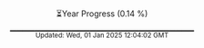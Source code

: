 <p align="center">
⏳Year Progress (0.14 %)<br>
▁▁▁▁▁▁▁▁▁▁▁▁▁▁▁▁▁▁▁▁▁▁▁▁▁▁▁▁▁▁ <br>
<sub>Updated: Wed, 01 Jan 2025 12:04:02 GMT</sub>
</p>

